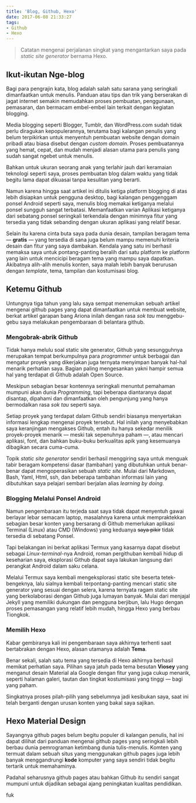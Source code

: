 ```yaml
---
title: 'Blog, Github, Hexo'
date: 2017-06-08 21:33:27
tags:
- Github
- Hexo
---
```

>Catatan mengenai perjalanan singkat yang mengantarkan saya pada _static site generator_ bernama Hexo.

## Ikut-ikutan Nge-blog

Bagi para pengrajin kata, blog adalah salah satu sarana yang seringkali dimanfaatkan untuk menulis. Panduan atau tips dan trik yang berserakan di jagat internet semakin memudahkan proses pembuatan, penggunaan, pemasaran, dan bermacam embel-embel lain terkait dengan kegiatan blogging.

Media blogging seperti Blogger, Tumblr, dan WordPress.com sudah tidak perlu diragukan kepopulerannya, terutama bagi kalangan penulis yang belum terpikirkan untuk menyentuh pembuatan website dengan domain pribadi atau biasa disebut dengan _custom domain_. Proses pembuatannya yang hemat, cepat, dan mudah menjadi alasan utama para penulis yang sudah sangat ngebet untuk menulis.

Bahkan untuk ukuran seorang anak yang terlahir jauh dari keramaian teknologi seperti saya, proses pembuatan blog dalam waktu yang tidak begitu lama dapat dikuasai tanpa kesulitan yang berarti.

Namun karena hingga saat artikel ini ditulis ketiga platform blogging di atas lebih disiapkan untuk pengguna desktop, bagi kalangan penggenggam ponsel Android seperti saya, menulis blog memakai ketiganya melalui ponsel sungguh sangat terbatasi. Memanfaatkan varian Aplikasi ketiganya dari sebatang ponsel seringkali terkendala dengan minimnya fitur yang tersedia yang tidak sebanding dengan ukuran aplikasi yang relatif besar.

Selain itu karena cinta buta saya pada dunia desain, tampilan beragam tema — **gratis** — yang tersedia di sana juga belum mampu memenuhi kriteria desain dan fitur yang saya dambakan. Kendala yang satu ini berhasil memaksa saya untuk pontang-panting beralih dari satu platform ke platform yang lain untuk mencicipi beragam tema yang mampu saya dapatkan. Akibatnya alih-alih menulis konten, saya malah lebih banyak berurusan dengan _template_, tema, tampilan dan kostumisasi blog.

## Ketemu Github

Untungnya tiga tahun yang lalu saya sempat menemukan sebuah artikel mengenai github pages yang dapat dimanfaatkan untuk membuat website, berkat artikel garapan bang Ariona inilah dengan rasa _sok tau_ menggebu-gebu saya melakukan pengembaraan di belantara github.

### Mengobrak-abrik Github

Tidak hanya melulu soal static site generator, Github yang sesungguhnya merupakan tempat berkumpulnya para _programmer_ untuk berbagai dan mengatur proyek yang dikerjakan juga ternyata menyimpan banyak hal-hal menarik perhatian saya. Bagian paling mengesankan yakni hampir semua hal yang terdapat di Github adalah Open Source.

Meskipun sebagian besar kontennya seringkali menuntut pemahaman mumpuni akan dunia _Programming_, tapi beberapa diantaranya dapat disantap, dipahami dan dimanfaatkan oleh pengunjung yang hanya bermodalkan rasa _sok tau_ seperti saya.

Setiap proyek yang terdapat dalam Github sendiri biasanya menyertakan informasi lengkap mengenai proyek tersebut. Hal inilah yang menyebabkan saya keranjingan mengakses Github, entah itu hanya sekedar menilik proyek-proyek menarik — meski tak sepenuhnya paham —, atau mencari aplikasi, font, dan bahkan buku-buku berkualitas apik yang kesemuanya dibagikan secara cuma-cuma.

Topik _static site generator_ sendiri berhasil menggiring saya untuk menguak tabir beragam kompetensi dasar (tambahan) yang dibutuhkan untuk benar-benar dapat mengoperasikan sebuah _static site_. Mulai dari Markdown, Bash, Yaml, Html, ssh, dan beberapa tambahan informasi lain yang dibutuhkan saya pelajari sembari berjalan alias _learning by doing_.

### Blogging Melalui Ponsel Android

Namun pengembaraan itu terjeda saat saya tidak dapat menyentuh gawai berlayar lebar semacam laptop, masalahnya karena untuk mempraktekkan sebagian besar konten yang bersarang di Github memerlukan aplikasi Terminal (Linux) atau CMD (Windows) yang keduanya <del>saya pikir</del> tidak tersedia di sebatang Ponsel.

Tapi belakangan ini berkat aplikasi Termux yang kasarnya dapat disebut sebagai _Linux-terminal_-nya Android, roman pergithuban kembali hidup di keseharian  saya, eksplorasi Github dapat saya lakukan langsung dari perangkat Android dalam saku celana.

Melalui Termux saya kembali mengeksplorasi static site beserta tetek-bengeknya, lalu sialnya kembali terpontang-panting mencari static site generator yang sesuai dengan selera, karena ternyata ragam static site yang berkolaborasi dengan Github juga lumayan banyak. Mulai dari menjajal Jekyll yang memiliki dukungan dan pengguna berjibun, lalu Hugo dengan proses pemasangan yang relatif lebih mudah, hingga Hexo yang berbau Tiongkok.

### Memilih Hexo

Kabar gembiranya kali ini pengembaraan saya akhirnya terhenti saat bertabrakan dengan Hexo, alasan utamanya adalah **Tema**.

Benar sekali, salah satu tema yang tersedia di Hexo akhirnya berhasil memikat perhatian saya. Pilihan saya jatuh pada tema besutan **Viosey** yang menganut desain Material ala Google dengan fitur yang juga cukup menarik, seperti halaman galeri, tautan dan tingkat kostumisasi yang tinggi — bagi yang paham.

Singkatnya proses pilah-pilih yang sebelumnya jadi kesibukan saya, saat ini telah berganti dengan urusan konten yang bakal saya sajikan.

## Hexo Material Design

Sayangnya github pages belum begitu populer di kalangan penulis, hal ini dapat dilihat dari panduan mengenai github pages yang seringkali lebih berbau dunia pemrograman ketimbang dunia tulis-menulis. Komten yang termuat dalam sebuah situs yang menggunakan github pages juga lebih banyak menggandrungi **kode** komputer yang saya sendiri tidak begitu tertarik untuk memahaminya.

Padahal seharusnya github pages atau bahkan Github itu sendiri sangat mumpuni untuk dijadikan sebagai ajang peningkatan kualitas pendidikan.

fuk

